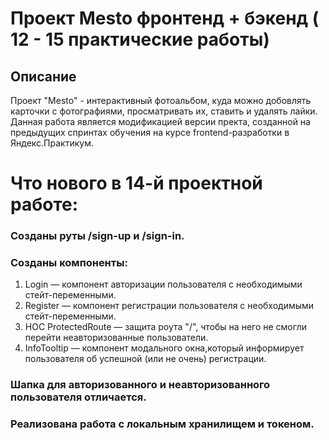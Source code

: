 # Проект Mesto фронтенд + бэкенд ( 12 - 15 практические работы)

## Описание

Проект "Mesto"  - интерактивный фотоальбом, куда можно добовлять карточки с фотографиями, просматривать их, ставить и удалять лайки. 
Данная работа является модификацией версии пректа, созданной на предыдущих спринтах обучения на курсе frontend-разработки в Яндекс.Практикум.

# Что нового в 14-й проектной работе:

### Созданы руты /sign-up и /sign-in.
### Созданы компоненты:
1. Login — компонент авторизации пользователя с необходимыми стейт-переменными.
2. Register — компонент регистрации пользователя с необходимыми стейт-переменными.
3. HOC ProtectedRoute — защита роута "/", чтобы на него не смогли перейти неавторизованные пользователи.
4. InfoTooltip — компонент модального окна,который информирует пользователя об успешной (или не очень) регистрации.
### Шапка для авторизованного и неавторизованного пользователя  отличается.
### Реализована работа с локальным хранилищем и токеном.